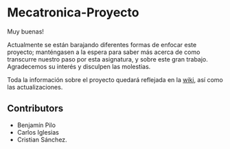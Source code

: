 # Mecatronica-Proyecto
Muy buenas!

Actualmente se están barajando diferentes formas de enfocar este proyecto; manténgasen a la espera para saber más acerca de como transcurre nuestro paso por esta asignatura, y sobre este gran trabajo. Agradecemos su interés y disculpen las molestias.

Toda la información sobre el proyecto quedará reflejada en la [wiki](https://github.com/csanrod/Mecatronica-Proyecto/wiki), así como las actualizaciones. 
## Contributors
- Benjamín Pilo 
- Carlos Iglesias 
- Cristian Sánchez.
